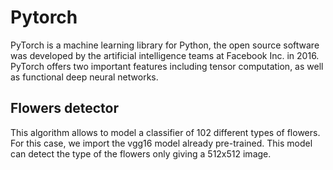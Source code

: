 # Pytorch
PyTorch is a machine learning library for Python, the open source software was developed by the artificial intelligence teams at Facebook Inc. in 2016. PyTorch offers two important features including tensor computation, as well as functional deep neural networks.

## Flowers detector
This algorithm allows to model a classifier of 102 different types of flowers. For this case, we import the vgg16 model already pre-trained. This model can detect the type of the flowers only giving a 512x512 image.
